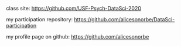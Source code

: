 class site: https://github.com/USF-Psych-DataSci-2020

my participation repository: https://github.com/alicesonorbe/DataSci-participation

my profile page on github: https://github.com/alicesonorbe
